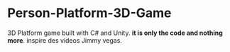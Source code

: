 # Person-Platform-3D-Game
3D Platform game built with C# and Unity.
**it is only the code and nothing more**.
inspire des videos Jimmy vegas.
